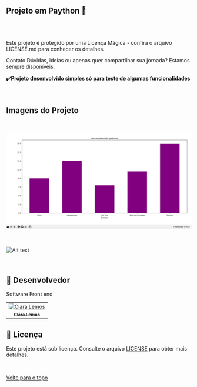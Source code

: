 ## Projeto em Paython 🚀

<br>

<br>


Este projeto é protegido por uma Licença Mágica - confira o arquivo LICENSE.md para conhecer os detalhes.

Contato
Dúvidas, ideias ou apenas quer compartilhar sua jornada? Estamos sempre disponíveis:

:heavy_check_mark:**Projeto desenvolvido simples só para teste de algumas funcionalidades**

<br>

## Imagens do Projeto

<br>

[![Alt text](Prints/Comidas.jpeg)](Prints/Comidas.jpeg)

<br>

![![Alt text](Prints/Músicas.jpeg)](Prints/Músicas.jpeg)

<br>


## 🤝 Desenvolvedor

Software Front end

<table>
  <tr>
    <td align="center">
      <a href="#">
        <img src="https://avatars.githubusercontent.com/u/157037644?v=4" width="160px;" alt="Clara Lemos"/><br>
        <sub>
          <b>Clara Lemos</b>
        </sub>
      </a>
    </td>
  </tr>
</table>


## 📝 Licença
Este projeto está sob licença. Consulte o arquivo [LICENSE](LICENSE) para obter mais detalhes.


&#xa0;



<a href="#top">Volte para o topo</a>
